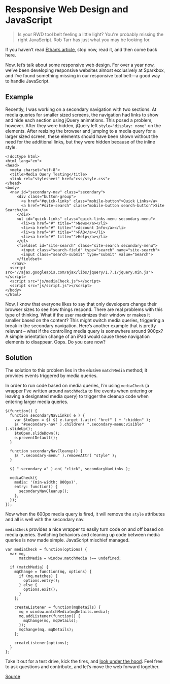 # Responsive Web Design and JavaScript

> Is your RWD tool belt feeling a little light? You're probably missing the right JavaScript. Rob Tarr has just what you may be looking for.

If you haven’t read [Ethan’s article](https://alistapart.com/article/responsive-web-design/), stop now, read it, and then come back here.

Now, let’s talk about some responsive web design. For over a year now, we’ve been developing responsive websites almost exclusively at Sparkbox, and I’ve found something missing in our responsive tool belt—a good way to handle JavaScript.

Example
-------

Recently, I was working on a secondary navigation with two sections. At media queries for smaller sized screens, the navigation had links to show and hide each section using jQuery animations. This posed a problem, however. After they were hidden, jQuery left `style="display: none"` on the elements. After resizing the browser and jumping to a media query for a larger sized screen, these elements should have been shown without the need for the additional links, but they were hidden because of the inline style. 

    <!doctype html>
    <html lang="en">
    <head>
      <meta charset="utf-8">
      <title>Media Query Testing</title>
      <link rel="stylesheet" href="css/style.css">
    </head>
    <body>
      <nav id="secondary-nav" class="secondary">   
         <div class="button-group">
           <a href="#quick-links" class="mobile-button">Quick Links</a>
           <a href="#site-search" class="mobile-button search-button">Site Search</a>
         </div>
         <ul id="quick-links" class="quick-links-menu secondary-menu">
           <li><a href="#" title="">News</a></li>
           <li><a href="#" title="">Account Info</a></li>
           <li><a href="#" title="">FAQ</a></li>
           <li><a href="#" title="">Help</a></li>
         </ul>
         <fieldset id="site-search" class="site-search secondary-menu">
           <input class="search-field" type="search" name="site-search">
           <input class="search-submit" type="submit" value="Search">
         </fieldset>
       </nav>
      <script src="//ajax.googleapis.com/ajax/libs/jquery/1.7.1/jquery.min.js"></script>
      <script src="js/mediaCheck.js"></script>
      <script src="js/script.js"></script>
    </body>
    </html>
    

Now, I know that everyone likes to say that only developers change their browser sizes to see how things respond. There are real problems with this type of thinking. What if the user maximizes their window or makes it smaller based on the content? This might switch media queries, triggering a break in the secondary navigation. Here’s another example that is pretty relevant – what if the controlling media query is somewhere around 900px? A simple orientation change of an iPad would cause these navigation elements to disappear. Oops. Do you care now?

Solution
--------

The solution to this problem lies in the elusive `matchMedia` method; it provides events triggered by media queries.

In order to run code based on media queries, I’m using `mediaCheck` (a wrapper I’ve written around `matchMedia` to fire events when entering or leaving a designated media query) to trigger the cleanup code when entering larger media queries.

    $(function() {
      function secondaryNavLinks( e ) {
        var $toOpen = $( $( e.target ).attr( "href" ) + ":hidden" );
        $( "#secondary-nav" ).children( ".secondary-menu:visible" ).slideUp();
        $toOpen.slideDown();
        e.preventDefault();
      }
    
      function secondaryNavCleanup() {
        $( ".secondary-menu" ).removeAttr( "style" );
      }
    
      $( ".secondary a" ).on( "click", secondaryNavLinks );
    
      mediaCheck({
        media: '(min-width: 800px)',
        entry: function() {
          secondaryNavCleanup();
        },
      });
    });
    

Now when the 600px media query is fired, it will remove the `style` attributes and all is well with the secondary nav.

`mediaCheck` provides a nice wrapper to easily turn code on and off based on media queries. Switching behaviors and cleaning up code between media queries is now made simple. JavaScript mischief managed.

    var mediaCheck = function(options) {
      var mq,
          matchMedia = window.matchMedia !== undefined;
    
      if (matchMedia) {
        mqChange = function(mq, options) {
          if (mq.matches) {
            options.entry();
          } else {
            options.exit();
          }
        };
    
        createListener = function(mqDetails) {
          mq = window.matchMedia(mqDetails.media);
          mq.addListener(function() {
            mqChange(mq, mqDetails);
          });
          mqChange(mq, mqDetails);
        };
    
        createListener(options);
      }
    };
    

Take it out for a test drive, kick the tires, and [look under the hood](https://github.com/sparkbox/mediaCheck). Feel free to ask questions and contribute, and let’s move the web forward together.


[Source](https://sparkbox.com/foundry/responsive_web_design_and_javascript)